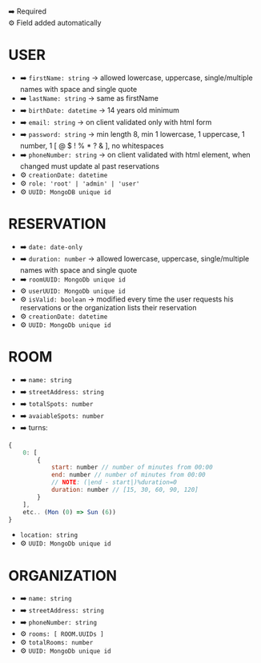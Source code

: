  ➡️ Required <br>
 ⚙️ Field added automatically <br>

# USER

- ➡️ `firstName: string` → allowed lowercase, uppercase, single/multiple names with space and single quote
- ➡️ `lastName: string` → same as firstName
- ➡️ `birthDate: datetime` → 14 years old minimum
- ➡️ `email: string` → on client validated only with html form
- ➡️ `password: string` → min length 8, min 1 lowercase, 1 uppercase, 1 number, 1 [ @ $ ! % * ? & ], no whitespaces
- ➡️ `phoneNumber: string` → on client validated with html element, when changed must update al past reservations
- ⚙️ `creationDate: datetime`
- ⚙️ `role: 'root' | 'admin' | 'user'`
- ⚙️ `UUID: MongoDB unique id`


# RESERVATION

- ➡️ `date: date-only`
- ➡️ `duration: number` → allowed lowercase, uppercase, single/multiple names with space and single quote
- ➡️ `roomUUID: MongoDb unique id`
- ⚙️ `userUUID: MongoDb unique id`
- ⚙️ `isValid: boolean` → modified every time the user requests his reservations or the organization lists their reservation
- ⚙️ `creationDate: datetime`
- ⚙️ `UUID: MongoDb unique id`


# ROOM
<!-- the returned object will have the actual dates with only the free Spots in the body -->
- ➡️ `name: string`
- ➡️ `streetAddress: string`
- ➡️ `totalSpots: number`
- ➡️ `avaiableSpots: number`
- ➡️ turns:
```js
{
    0: [
        {
            start: number // number of minutes from 00:00
            end: number // number of minutes from 00:00
            // NOTE: (|end - start|)%duration=0
            duration: number // [15, 30, 60, 90, 120]
        }
    ],
    etc.. (Mon (0) => Sun (6))
}
```
- `location: string`
- ⚙️ `UUID: MongoDb unique id`





# ORGANIZATION

- ➡️ `name: string`
- ➡️ `streetAddress: string`
- ➡️ `phoneNumber: string`
- ⚙️ `rooms: [ ROOM.UUIDs ]`
- ⚙️ `totalRooms: number`
- ⚙️ `UUID: MongoDb unique id`

